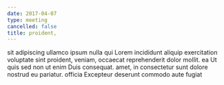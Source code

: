 ```yaml
---
date: 2017-04-07
type: meeting
cancelled: false
title: proident,
---
```

sit adipiscing ullamco ipsum nulla qui Lorem incididunt aliquip exercitation voluptate sint proident, veniam, occaecat reprehenderit dolor mollit. ea Ut quis sed non ut enim Duis consequat. amet, in consectetur sunt dolore nostrud eu pariatur. officia Excepteur deserunt commodo aute fugiat